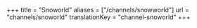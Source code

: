 +++
title = "Snoworld"
aliases = ["/channels/snowworld"]
url = "channels/snoworld"
translationKey = "channel-snoworld"
+++
